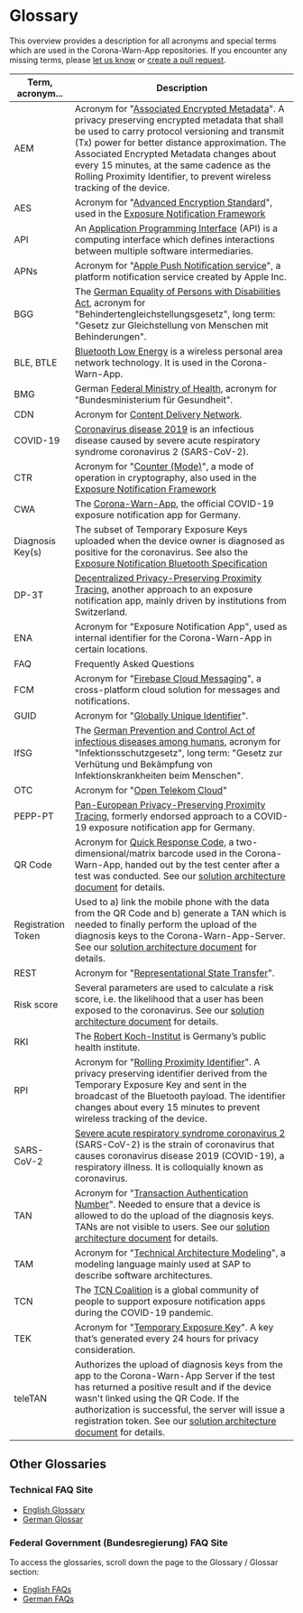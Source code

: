 # Glossary

This overview provides a description for all acronyms and special terms which are used in the Corona-Warn-App repositories. If you encounter any missing terms, please [let us know](https://github.com/corona-warn-app/cwa-documentation/issues/new?labels=documentation%2C+bug&template=01_doc_issue.md) or [create a pull request](https://github.com/corona-warn-app/cwa-documentation/pulls).

| Term, acronym... | Description |
| --- | --- |
| AEM | Acronym for "[Associated Encrypted Metadata](https://covid19-static.cdn-apple.com/applications/covid19/current/static/contact-tracing/pdf/ExposureNotification-BluetoothSpecificationv1.2.pdf)". A privacy preserving encrypted metadata that shall be used to carry protocol versioning and transmit (Tx) power for better distance approximation. The Associated Encrypted Metadata changes about every 15 minutes, at the same cadence as the Rolling Proximity Identifier, to prevent wireless tracking of the device.  |
| AES | Acronym for "[Advanced Encryption Standard](https://en.wikipedia.org/wiki/Advanced_Encryption_Standard)", used in the [Exposure Notification Framework](https://covid19-static.cdn-apple.com/applications/covid19/current/static/contact-tracing/pdf/ExposureNotification-CryptographySpecificationv1.2.pdf) |
| API | An [Application Programming Interface](https://en.wikipedia.org/wiki/Application_programming_interface) (API) is a computing interface which defines interactions between multiple software intermediaries. |
| APNs | Acronym for "[Apple Push Notification service](https://en.wikipedia.org/wiki/Apple_Push_Notification_service)", a platform notification service created by Apple Inc. |
| BGG | The [German Equality of Persons with Disabilities Act](https://www.gesetze-im-internet.de/bgg/), acronym for "Behindertengleichstellungsgesetz", long term: "Gesetz zur Gleichstellung von Menschen mit Behinderungen". |
| BLE, BTLE | [Bluetooth Low Energy](https://en.wikipedia.org/wiki/Bluetooth_Low_Energy) is a wireless personal area network technology. It is used in the Corona-Warn-App. |
| BMG | German [Federal Ministry of Health](https://www.bundesgesundheitsministerium.de/en/), acronym for "Bundesministerium für Gesundheit". |
| CDN | Acronym for [Content Delivery Network](https://en.wikipedia.org/wiki/Content_delivery_network). |
| COVID-19 | [Coronavirus disease 2019](https://en.wikipedia.org/wiki/Coronavirus_disease_2019) is an infectious disease caused by severe acute respiratory syndrome coronavirus 2 (SARS-CoV-2). |
| CTR | Acronym for "[Counter (Mode)](https://en.wikipedia.org/wiki/Block_cipher_mode_of_operation#CTR)", a mode of operation in cryptography, also used in the [Exposure Notification Framework](https://covid19-static.cdn-apple.com/applications/covid19/current/static/contact-tracing/pdf/ExposureNotification-CryptographySpecificationv1.2.pdf) |
| CWA | The [Corona-Warn-App](https://github.com/corona-warn-app/cwa-documentation), the official COVID-19 exposure notification app for Germany. |
| Diagnosis Key(s) | The subset of Temporary Exposure Keys uploaded when the device owner is diagnosed as positive for the coronavirus. See also the [Exposure Notification Bluetooth Specification](https://covid19-static.cdn-apple.com/applications/covid19/current/static/contact-tracing/pdf/ExposureNotification-BluetoothSpecificationv1.2.pdf) |
| DP-3T | [Decentralized Privacy-Preserving Proximity Tracing](https://github.com/DP-3T/documents), another approach to an exposure notification app, mainly driven by institutions from Switzerland. |
| ENA | Acronym for "Exposure Notification App", used as internal identifier for the Corona-Warn-App in certain locations. |
| FAQ | Frequently Asked Questions |
| FCM | Acronym for "[Firebase Cloud Messaging](https://en.wikipedia.org/wiki/Firebase_Cloud_Messaging)", a cross-platform cloud solution for messages and notifications. |
| GUID | Acronym for "[Globally Unique Identifier](https://en.wikipedia.org/wiki/Universally_unique_identifier)". |
| IfSG | The [German Prevention and Control Act of infectious diseases among humans](https://www.gesetze-im-internet.de/ifsg/index.html), acronym for "Infektionsschutzgesetz", long term: "Gesetz zur Verhütung und Bekämpfung von Infektionskrankheiten beim Menschen". |
| OTC | Acronym for "[Open Telekom Cloud](https://open-telekom-cloud.com/)"
| PEPP-PT | [Pan-European Privacy-Preserving Proximity Tracing](https://github.com/pepp-pt/pepp-pt-documentation), formerly endorsed approach to a COVID-19 exposure notification app for Germany. |
| QR Code | Acronym for [Quick Response Code](https://en.wikipedia.org/wiki/QR_code), a two-dimensional/matrix barcode used in the Corona-Warn-App, handed out by the test center after a test was conducted. See our [solution architecture document](solution_architecture.md) for details. |
| Registration Token | Used to a) link the mobile phone with the data from the QR Code and b) generate a TAN which is needed to finally perform the upload of the diagnosis keys to the Corona-Warn-App-Server. See our [solution architecture document](solution_architecture.md) for details. |
| REST | Acronym for "[Representational State Transfer](https://en.wikipedia.org/wiki/Representational_state_transfer)". |
| Risk score | Several parameters are used to calculate a risk score, i.e. the likelihood that a user has been exposed to the coronavirus. See our [solution architecture document](solution_architecture.md) for details. |
| RKI | The [Robert Koch-Institut](https://www.rki.de/) is Germany’s public health institute. |
| RPI | Acronym for "[Rolling Proximity Identifier](https://covid19-static.cdn-apple.com/applications/covid19/current/static/contact-tracing/pdf/ExposureNotification-BluetoothSpecificationv1.2.pdf)". A privacy preserving identifier derived from the Temporary Exposure Key and sent in the broadcast of the Bluetooth payload. The identifier changes about every 15 minutes to prevent wireless tracking of the device. |
| SARS-CoV-2 | [Severe acute respiratory syndrome coronavirus 2](https://en.wikipedia.org/wiki/Severe_acute_respiratory_syndrome_coronavirus_2) (SARS-CoV-2) is the strain of coronavirus that causes coronavirus disease 2019 (COVID-19), a respiratory illness. It is colloquially known as coronavirus. |
| TAN | Acronym for "[Transaction Authentication Number](https://en.wikipedia.org/wiki/Transaction_authentication_number)". Needed to ensure that a device is allowed to do the upload of the diagnosis keys. TANs are not visible to users. See our [solution architecture document](solution_architecture.md) for details. |
| TAM | Acronym for "[Technical Architecture Modeling](http://www.fmc-modeling.org/fmc-and-tam)", a modeling language mainly used at SAP to describe software architectures.
| TCN | The [TCN Coalition](https://github.com/TCNCoalition/TCN) is a global community of people to support exposure notification apps during the COVID-19 pandemic. |
| TEK | Acronym for "[Temporary Exposure Key](https://covid19-static.cdn-apple.com/applications/covid19/current/static/contact-tracing/pdf/ExposureNotification-BluetoothSpecificationv1.2.pdf)". A key that’s generated every 24 hours for privacy consideration. |
| teleTAN | Authorizes the upload of diagnosis keys from the app to the Corona-Warn-App Server if the test has returned a positive result and if the device wasn't linked using the QR Code. If the authorization is successful, the server will issue a registration token. See our [solution architecture document](solution_architecture.md) for details. |

## Other Glossaries

### Technical FAQ Site

- [English Glossary](https://www.coronawarn.app/en/faq/#glossary)
- [German Glossar](https://www.coronawarn.app/de/faq/#glossary)

### Federal Government (Bundesregierung) FAQ Site

To access the glossaries, scroll down the page to the Glossary / Glossar section:

<!-- markdown-link-check-disable -->
<!-- avoids HTTP 503 error due to security measures of https://www.bundesregierung.de -->
- [English FAQs](https://www.bundesregierung.de/corona-warn-app-faq-englisch)
- [German FAQs](https://www.bundesregierung.de/corona-warn-app-faq)
<!-- markdown-link-check-enable -->

